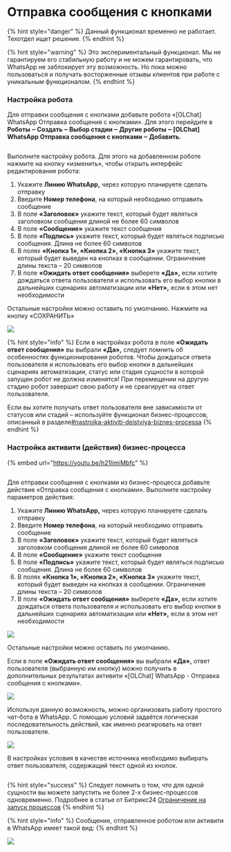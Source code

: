 # Отправка сообщения с кнопками

{% hint style="danger" %}
Данный функционал временно не работает. Техотдел ищет решение.
{% endhint %}

{% hint style="warning" %}
Это экспериментальный функционал. Мы не гарантируем его стабильную работу и не можем гарантировать, что WhatsApp не заблокирует эту возможность. Но пока можно пользоваться и получать восторженные отзывы клиентов при работе с уникальным функционалом.
{% endhint %}

### Настройка робота

Для отправки сообщения с кнопками добавьте робота «\[OLChat] WhatsApp Отправка сообщения с кнопками». Для этого перейдите в **Роботы ‒ Создать ‒ Выбор стадии ‒ Другие роботы ‒ \[OLChat] WhatsApp Отправка сообщения с кнопками ‒ Добавить.**

<figure><img src="../../.gitbook/assets/image (714).png" alt=""><figcaption></figcaption></figure>

Выполните настройку робота. Для этого на добавленном роботе нажмите на кнопку «изменить», чтобы открыть интерфейс редактирования робота:

1. Укажите **Линию WhatsApp,** через которую планируете сделать отправку
2. Введите **Номер телефона**, на который необходимо отправить сообщение
3. В поле **«Заголовок»** укажите текст, который будет являться заголовком сообщения длиной не более 60 символов
4. В поле **«Сообщение»** укажите текст сообщения
5. В поле **«Подпись»** укажите текст, который будет являться подписью сообщения. Длина не более 60 символов
6. В полях **«Кнопка 1», «Кнопка 2», «Кнопка 3»** укажите текст, который будет выведен на кнопках в сообщении. Ограничение длины текста – 20 символов
7. В поле **«Ожидать ответ сообщения»** выберете **«Да»,** если хотите дождаться ответа пользователя и использовать его выбор кнопки в дальнейших сценариях автоматизации или **«Нет»,** если в этом нет необходимости

Остальные настройки можно оставить по умолчанию. Нажмите на кнопку «СОХРАНИТЬ»

![](<../../.gitbook/assets/image (871).png>)

{% hint style="info" %}
Если в настройках робота в поле **«Ожидать ответ сообщения»** вы выбрали **«Да»,** следует помнить об особенностях функционирования роботов. Чтобы дождаться ответа пользователя и использовать его выбор кнопки в дальнейших сценариях автоматизации, статус или стадия сущности в которой запущен робот не должна изменятся! При перемещении на другую стадию робот завершит свою работу и не среагирует на ответ пользователя.

Если вы хотите получать ответ пользователя вне зависимости от статусов или стадий – используйте функционал бизнес-процессов, описанный в разделе[#nastroika-aktiviti-deistviya-biznes-processa](otpravka-soobsheniya-s-knopkami.md#nastroika-aktiviti-deistviya-biznes-processa "mention")
{% endhint %}

### Настройка активити (действия) бизнес-процесса

{% embed url="https://youtu.be/h21limiMbfc" %}

<figure><img src="../../.gitbook/assets/image (2) (1) (1) (1) (1).png" alt=""><figcaption></figcaption></figure>

Для отправки сообщения с кнопками из бизнес-процесса добавьте действие «Отправка сообщения с кнопками». Выполните настройку параметров действия:

1. Укажите **Линию WhatsApp,** через которую планируете сделать отправку
2. Введите **Номер телефона**, на который необходимо отправить сообщение
3. В поле **«Заголовок»** укажите текст, который будет являться заголовком сообщения длиной не более 60 символов
4. В поле **«Сообщение»** укажите текст сообщения
5. В поле **«Подпись»** укажите текст, который будет являться подписью сообщения. Длина не более 60 символов
6. В полях **«Кнопка 1», «Кнопка 2», «Кнопка 3»** укажите текст, который будет выведен на кнопках в сообщении. Ограничение длины текста – 20 символов
7. В поле **«Ожидать ответ сообщения»** выберете **«Да»,** если хотите дождаться ответа пользователя и использовать его выбор кнопки в дальнейших сценариях автоматизации или **«Нет»,** если в этом нет необходимости

![](<../../.gitbook/assets/image (116).png>)

Остальные настройки можно оставить по умолчанию.

Если в поле **«Ожидать ответ сообщения»** вы выбрали **«Да»,** ответ пользователя (выбранную им кнопку) можно получить в дополнительных результатах активити «\[OLChat] WhatsApp - Отправка сообщения с кнопками».

![](<../../.gitbook/assets/image (80).png>)

Используя данную возможность, можно организовать работу простого чат-бота в WhatsApp. С помощью условий задаётся логическая последовательность действий, как именно реагировать на ответ пользователя.

![](<../../.gitbook/assets/image (230).png>)

В настройках условия в качестве источника необходимо выбирать ответ пользователя, содержащий текст одной из кнопок.

<figure><img src="../../.gitbook/assets/image (1) (1) (1) (1) (1) (1) (1).png" alt=""><figcaption></figcaption></figure>

{% hint style="success" %}
Следует помнить о том, что для одной сущности вы можете запустить не более 2-х бизнес-процессов одновременно. Подробнее в статье от Битрикс24 [Ограничение на запуск процессов](https://helpdesk.bitrix24.ru/open/5671433/)
{% endhint %}

{% hint style="info" %}
Сообщение, отправленное роботом или активити в WhatsApp имеет такой вид:
{% endhint %}

![](<../../.gitbook/assets/image (79).png>)
